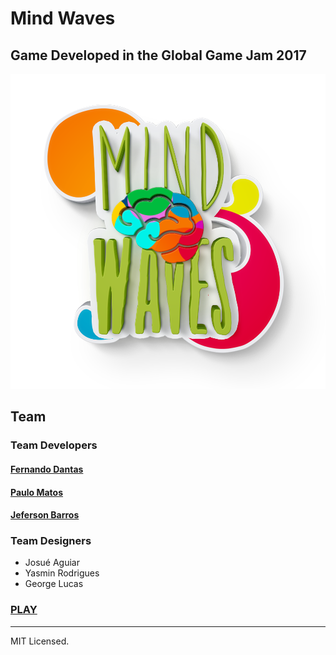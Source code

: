 # Mind Waves

## Game Developed in the Global Game Jam 2017

![GitHub Logo](/sprites/Banner.png)

## Team

### Team Developers

####  [Fernando Dantas](https://github.com/fernandodantasfilho)
####  [Paulo Matos](https://github.com/jrmatos)
####  [Jeferson Barros](https://github.com/jbalves)
  
### Team Designers

  * Josué Aguiar
  * Yasmin Rodrigues
  * George Lucas
  
### [PLAY](https://jrmatos.github.io/mind-waves)

--------------------------
MIT Licensed.
